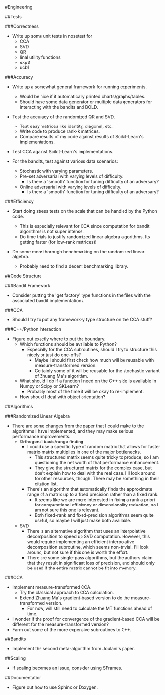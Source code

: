 #Engineering

##Tests

###Correctness
* Write up some unit tests in nosetest for
    * CCA
    * SVD
    * QR
    * linal utility functions
    * exp3
    * ucb1

###Accuracy
* Write up a somewhat general framework for running experiments.
    * Would be nice if it automatically printed charts/graphs/tables.
    * Should have some data generator or multiple data generators for interacting with the bandits and BOLD.

* Test the accuracy of the randomized QR and SVD.
    * Test easy matrices like identity, diagonal, etc.
    * Write code to produce rank-k matrices.
    * Compare results of my code against results of Scikit-Learn's implementations.

* Test CCA against Scikit-Learn's implementations.

* For the bandits, test against various data scenarios:
    * Stochastic with varying parameters.
    * Pre-set adversarial with varying levels of difficulty. 
        * Is there a 'smooth' function for tuning difficulty of an adversary?
    * Online adversarial with varying levels of difficulty.
        * Is there a 'smooth' function for tuning difficulty of an adversary?

###Efficiency
* Start doing stress tests on the scale that can be handled by the Python code.
    * This is especially relevant for CCA since computation for bandit algorithms is not super intense.
    * Do time trials to justify randomized linear algebra algorithms. Its getting faster (for low-rank matrices)!

* Do some more thorough benchmarking on the randomized linear algebra.
    * Probably need to find a decent benchmarking library.

##Code Structure

###Bandit Framework
* Consider putting the 'get factory' type functions in the files with the associated bandit implementations.

###CCA
* Should I try to put any framework-y type structure on the CCA stuff?

###C++/Python Interaction
* Figure out exactly where to put the boundary.
    * Which functions should be available to Python?
        * Especially for the CCA subroutines, should I try to structure this nicely or just do one-offs?
            * Maybe I should first check how much will be reusable with measure-transformed version.
            * Certainly some of it will be reusable for the stochastic variant of Zhuang Ma's algorithm.
    * What should I do if a function I need on the C++ side is available in Numpy or Scipy or SKLearn?
        * Probably most of the time it will be okay to re-implement.
    * How should I deal with object orientation?

##Algorithms

###Randomized Linear Algebra
* There are some changes from the paper that I could make to the algorithms I have implemented, and they may make serious performance improvements.
    * Orthogonal basis/range finding
        * I could use a specific type of random matrix that allows for faster matrix-matrix multiplies in one of the major bottlenecks.
            * This structured matrix seems quite tricky to produce, so I am questioning the net worth of that performance enhancement.
            * They give the structured matrix for the complex case, but don't explain how to deal with the real case. I'll look around for other resources, though. There may be something in their citation list.
        * There's an algorithm that automatically finds the approximate range of a matrix up to a fixed precision rather than a fixed rank.
            * It seems like we are more interested in fixing a rank a priori for computational efficiency or dimensionality reduction, so I am not sure this one is relevant.
            * Both fixed-rank and fixed-precision algorithms seem quite useful, so maybe I will just make both available.
    * SVD
        * There is an alternative algorithm that uses an interpolative decomposition to speed up SVD computation. However, this would require implementing an efficient interpolative decomposition subroutine, which seems non-trivial. I'll look around, but not sure if this one is worth the effort.
        * There are some single-pass algorithms, but the authors claim that they result in significant loss of precision, and should only be used if the entire matrix cannot be fit into memory.

###CCA
* Implement measure-transformed CCA.
    * Try the classical approach to CCA calculation.
    * Extend Zhuang Ma's gradient-based version to do the measure-transformed version.
        * For now, will still need to calculate the MT functions ahead of time.
* I wonder if the proof for convergence of the gradient-based CCA will be different for the measure-transformed version?
* Farm out some of the more expensive subroutines to C++.

##Bandits
* Implement the second meta-algorithm from Joulani's paper.

##Scaling
* If scaling becomes an issue, consider using SFrames.

##Documentation
* Figure out how to use Sphinx or Doxygen.

